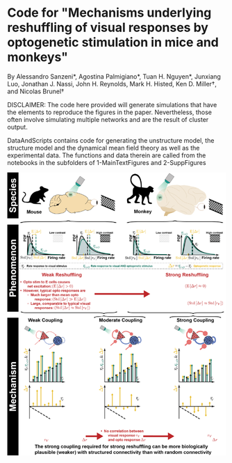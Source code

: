 # Code for "Mechanisms underlying reshuffling of visual responses by optogenetic stimulation in mice and monkeys"

By Alessandro Sanzeni*, Agostina Palmigiano*, Tuan H. Nguyen*, Junxiang Luo, Jonathan J. Nassi, John H. Reynolds, Mark H. Histed, Ken D. Miller†, and Nicolas Brunel†


DISCLAIMER: The code here provided will generate simulations that have the elements to reproduce the figures in the paper. Nevertheless, those often involve simulating multiple networks and are the result of cluster output. 


DataAndScripts contains code for generating the unstructure model, the structure model and the dynamical mean field theory as well as the experimental data. The functions and data therein are called from the notebooks in the subfolders of 1-MainTextFigures and 2-SuppFigures

![alt text](https://github.com/sanzeni/Reshuffling/blob/main//GraphicalAbstract_low_high_contrast_edited_v5.png?raw=true)
